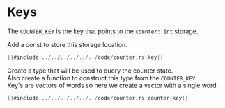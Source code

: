 # Keys
The `COUNTER_KEY` is the key that points to the `counter: int` storage.

Add a const to store this storage location.
```rust
{{#include ../../../../../../code/counter.rs:key}}
```
Create a type that will be used to query the counter state. \
Also create a function to construct this type from the `COUNTER_KEY`. \
Key's are vectors of words so here we create a vector with a single word.
```rust
{{#include ../../../../../../code/counter.rs:counter-key}}
```